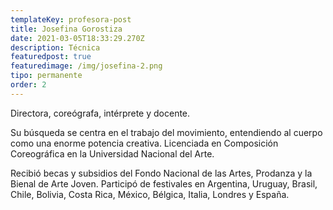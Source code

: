 ```yaml
---
templateKey: profesora-post
title: Josefina Gorostiza
date: 2021-03-05T18:33:29.270Z
description: Técnica
featuredpost: true
featuredimage: /img/josefina-2.png
tipo: permanente
order: 2
---
```


<!--StartFragment-->

Directora, coreógrafa, intérprete y docente.

Su búsqueda se centra en el trabajo del movimiento, entendiendo al cuerpo como una enorme potencia creativa. Licenciada en Composición Coreográfica en la Universidad Nacional del Arte.

Recibió becas y subsidios del Fondo Nacional de las Artes, Prodanza y la Bienal de Arte Joven. Participó de festivales en Argentina, Uruguay, Brasil, Chile, Bolivia, Costa Rica, México, Bélgica, Italia, Londres y España.

<!--EndFragment-->
